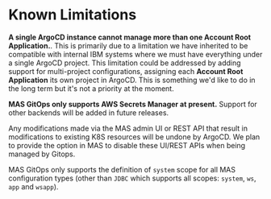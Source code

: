 Known Limitations
===============================================================================

**A single ArgoCD instance cannot manage more than one Account Root Application.**. This is primarily due to a limitation we have inherited to be compatible with internal IBM systems where we must have everything under a single ArgoCD project. This limitation could be addressed by adding support for multi-project configurations, assigning each **Account Root Application** its own project in ArgoCD. This is something we'd like to do in the long term but it's not a priority at the moment.


**MAS GitOps only supports AWS Secrets Manager at present.** Support for other backends will be added in future releases.

Any modifications made via the MAS admin UI or REST API that result in modifications to existing K8S resources will be undone by ArgoCD. We plan to provide the option in MAS to disable these UI/REST APIs when being managed by Gitops.

MAS GitOps only supports the definition of `system` scope for all MAS configuration types (other than `JDBC` which supports all scopes: `system`, `ws`, `app` and `wsapp`).
